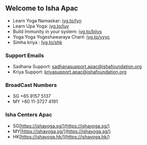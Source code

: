 ## Welcome to Isha Apac

- Learn Yoga Namaskar: [iyg.to/lyn](iyg.to/lyn)
- Learn Upa Yoga: [iyg.to/luy](iyg.to/luy)
- Build Immunity in your system: [iyg.to/biiys](iyg.to/biiys)
- Yoga Yoga Yogeshawaraya Chant: [iyg.to/yyyc](iyg.to/yyyc)
- Simha kriya : [Iyg.to/shk](Iyg.to/shk)

### Support Emails
- Sadhana Support: sadhanasupport.apac@ishafoundation.org
- Kriya Support: kriyasupport.apac@ishafoundation.org

### BroadCast Numbers
  - SG +65 9157 5137
  - MY +60 11-3727 4191

### Isha Centers Apac
  - SG[https://ishayoga.sg/](https://ishayoga.sg/)
  - MY[https://ishayoga.sg/](https://ishayoga.sg/)
  - HK[https://ishayoga.hk/](https://ishayoga.hk/)
 
